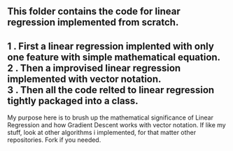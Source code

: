 This folder contains the code for linear regression implemented from scratch.
--------------------------------------------------------------------------------------------------------------
 1 . First a linear regression implented with only one feature with simple mathematical equation. </br>
 2 . Then a improvised linear regression implemented with vector notation.</br>
 3 . Then all the code relted to linear regression tightly packaged into a class. </br>
 -------------------------------------------------------------------------------------------------------------
 My purpose here is to brush up the mathematical significance of Linear Regression and how Gradient Descent 
 works with vector notation. If like my stuff, look at other algorithms i implemented, for that matter other 
 repositories. Fork if you needed.
